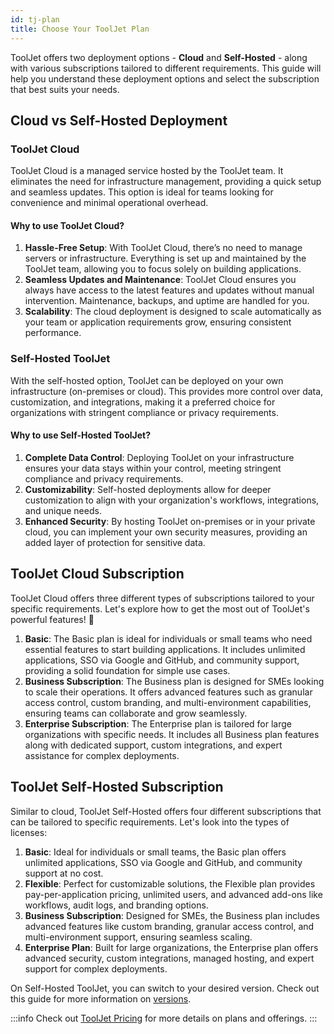 ```yaml
---
id: tj-plan
title: Choose Your ToolJet Plan
---
```


ToolJet offers two deployment options - **Cloud** and **Self-Hosted** - along with various subscriptions tailored to different requirements. This guide will help you understand these deployment options and select the subscription that best suits your needs.

<div style={{paddingTop:'24px'}}>

## Cloud vs Self-Hosted Deployment

### ToolJet Cloud

ToolJet Cloud is a managed service hosted by the ToolJet team. It eliminates the need for infrastructure management, providing a quick setup and seamless updates. This option is ideal for teams looking for convenience and minimal operational overhead.

#### Why to use ToolJet Cloud?

1. **Hassle-Free Setup**: With ToolJet Cloud, there’s no need to manage servers or infrastructure. Everything is set up and maintained by the ToolJet team, allowing you to focus solely on building applications.
2. **Seamless Updates and Maintenance**: ToolJet Cloud ensures you always have access to the latest features and updates without manual intervention. Maintenance, backups, and uptime are handled for you.
3. **Scalability**: The cloud deployment is designed to scale automatically as your team or application requirements grow, ensuring consistent performance.

### Self-Hosted ToolJet

With the self-hosted option, ToolJet can be deployed on your own infrastructure (on-premises or cloud). This provides more control over data, customization, and integrations, making it a preferred choice for organizations with stringent compliance or privacy requirements.

#### Why to use Self-Hosted ToolJet?

1. **Complete Data Control**: Deploying ToolJet on your infrastructure ensures your data stays within your control, meeting stringent compliance and privacy requirements.
2. **Customizability**: Self-hosted deployments allow for deeper customization to align with your organization's workflows, integrations, and unique needs.
3. **Enhanced Security**: By hosting ToolJet on-premises or in your private cloud, you can implement your own security measures, providing an added layer of protection for sensitive data.

</div>

<div style={{paddingTop:'24px'}}>

## ToolJet Cloud Subscription

ToolJet Cloud offers three different types of subscriptions tailored to your specific requirements. Let's explore how to get the most out of ToolJet's powerful features! 🚀

1. **Basic**: The Basic plan is ideal for individuals or small teams who need essential features to start building applications. It includes unlimited applications, SSO via Google and GitHub, and community support, providing a solid foundation for simple use cases.
2. **Business Subscription**: The Business plan is designed for SMEs looking to scale their operations. It offers advanced features such as granular access control, custom branding, and multi-environment capabilities, ensuring teams can collaborate and grow seamlessly.
3. **Enterprise Subscription**: The Enterprise plan is tailored for large organizations with specific needs. It includes all Business plan features along with dedicated support, custom integrations, and expert assistance for complex deployments.

</div>

<div style={{paddingTop:'24px'}}>

## ToolJet Self-Hosted Subscription

Similar to cloud, ToolJet Self-Hosted offers four different subscriptions that can be tailored to specific requirements. Let's look into the types of licenses:

1. **Basic**: Ideal for individuals or small teams, the Basic plan offers unlimited applications, SSO via Google and GitHub, and community support at no cost.
2. **Flexible**: Perfect for customizable solutions, the Flexible plan provides pay-per-application pricing, unlimited users, and advanced add-ons like workflows, audit logs, and branding options.
3. **Business Subscription**: Designed for SMEs, the Business plan includes advanced features like custom branding, granular access control, and multi-environment support, ensuring seamless scaling.
4. **Enterprise Plan**: Built for large organizations, the Enterprise plan offers advanced security, custom integrations, managed hosting, and expert support for complex deployments.

On Self-Hosted ToolJet, you can switch to your desired version. Check out this guide for more information on [versions](/docs/setup/choose-your-tooljet/).

</div>

:::info
Check out [ToolJet Pricing](https://www.tooljet.com/pricing) for more details on plans and offerings.
:::
